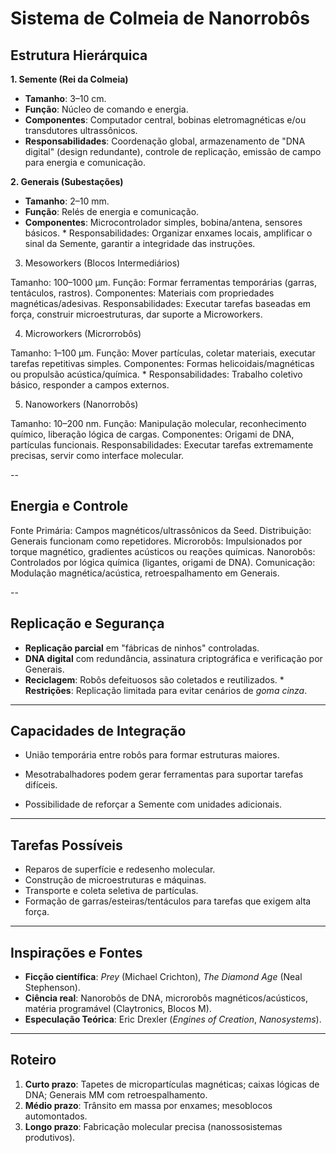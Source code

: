 # Sistema de Colmeia de Nanorrobôs 

## Estrutura Hierárquica

**1. Semente (Rei da Colmeia)**

* **Tamanho**: 3–10 cm.
* **Função**: Núcleo de comando e energia.
* **Componentes**: Computador central, bobinas eletromagnéticas e/ou transdutores ultrassônicos.
* **Responsabilidades**: Coordenação global, armazenamento de "DNA digital" (design redundante), controle de replicação, emissão de campo para energia e comunicação.

**2. Generais (Subestações)**

* **Tamanho**: 2–10 mm.
* **Função**: Relés de energia e comunicação.
* **Componentes**: Microcontrolador simples, bobina/antena, sensores básicos. * Responsabilidades: Organizar enxames locais, amplificar o sinal da Semente, garantir a integridade das instruções.

3. Mesoworkers (Blocos Intermediários)

Tamanho: 100–1000 µm.
Função: Formar ferramentas temporárias (garras, tentáculos, rastros).
Componentes: Materiais com propriedades magnéticas/adesivas.
Responsabilidades: Executar tarefas baseadas em força, construir microestruturas, dar suporte a Microworkers.

4. Microworkers (Microrrobôs)

Tamanho: 1–100 µm.
Função: Mover partículas, coletar materiais, executar tarefas repetitivas simples.
Componentes: Formas helicoidais/magnéticas ou propulsão acústica/química. * Responsabilidades: Trabalho coletivo básico, responder a campos externos.

5. Nanoworkers (Nanorrobôs)

Tamanho: 10–200 nm.
Função: Manipulação molecular, reconhecimento químico, liberação lógica de cargas.
Componentes: Origami de DNA, partículas funcionais.
Responsabilidades: Executar tarefas extremamente precisas, servir como interface molecular.

--
## Energia e Controle

Fonte Primária: Campos magnéticos/ultrassônicos da Seed.
Distribuição: Generais funcionam como repetidores.
Microrobôs: Impulsionados por torque magnético, gradientes acústicos ou reações químicas.
Nanorobôs: Controlados por lógica química (ligantes, origami de DNA).
Comunicação: Modulação magnética/acústica, retroespalhamento em Generais.

--
## Replicação e Segurança

* **Replicação parcial** em "fábricas de ninhos" controladas.
* **DNA digital** com redundância, assinatura criptográfica e verificação por Generais.
* **Reciclagem**: Robôs defeituosos são coletados e reutilizados. * **Restrições**: Replicação limitada para evitar cenários de *goma cinza*.

---
## Capacidades de Integração

* União temporária entre robôs para formar estruturas maiores.
* Mesotrabalhadores podem gerar ferramentas para suportar tarefas difíceis.

* Possibilidade de reforçar a Semente com unidades adicionais.

---

## Tarefas Possíveis

* Reparos de superfície e redesenho molecular.
* Construção de microestruturas e máquinas.
* Transporte e coleta seletiva de partículas.
* Formação de garras/esteiras/tentáculos para tarefas que exigem alta força.

---

## Inspirações e Fontes

* **Ficção científica**: *Prey* (Michael Crichton), *The Diamond Age* (Neal Stephenson).
* **Ciência real**: Nanorobôs de DNA, microrobôs magnéticos/acústicos, matéria programável (Claytronics, Blocos M).
* **Especulação Teórica**: Eric Drexler (*Engines of Creation*, *Nanosystems*).

---

## Roteiro

1. **Curto prazo**: Tapetes de micropartículas magnéticas; caixas lógicas de DNA; Generais MM com retroespalhamento.
2. **Médio prazo**: Trânsito em massa por enxames; mesoblocos automontados.
3. **Longo prazo**: Fabricação molecular precisa (nanossosistemas produtivos).
